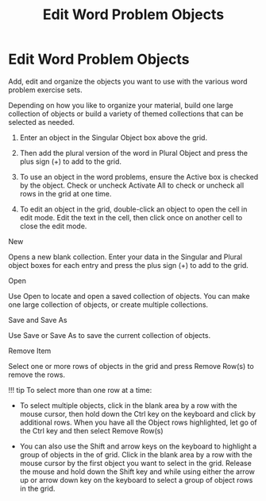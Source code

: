 ﻿---
title: Edit Word Problem Objects
category: reference
---

# Edit Word Problem Objects

Add, edit and organize the objects you want to use with the various word problem exercise sets.

Depending on how you like to organize your material, build one large collection of objects or build a variety of themed collections that can be selected as needed.

1. Enter an object in the Singular Object box above the grid.

2. Then add the plural version of the word in Plural Object and press the plus sign (+) to add to the grid.

3. To use an object in the word problems, ensure the Active box is checked by the object. Check or uncheck Activate All to check or uncheck all rows in the grid at one time.

4. To edit an object in the grid, double-click an object to open the cell in edit mode. Edit the text in the cell, then click once on another cell to close the edit mode.

New

Opens a new blank collection. Enter your data in the Singular and Plural object boxes for each entry and press the plus sign (+) to add to the grid.

Open

Use Open to locate and open a saved collection of objects. You can make one large collection of objects, or create multiple collections.

Save and Save As

Use Save or Save As to save the current collection of objects.

Remove Item

Select one or more rows of objects in the grid and press Remove Row(s) to remove the rows.

!!! tip
    To select more than one row at a time:

- To select multiple objects, click in the blank area by a row with the mouse cursor, then hold down the Ctrl key on the keyboard and click by additional rows. When you have all the Object rows highlighted, let go of the Ctrl key and then select Remove Row(s)

- You can also use the Shift and arrow keys on the keyboard to highlight a group of objects in the of grid. Click in the blank area by a row with the mouse cursor by the first object you want to select in the grid. Release the mouse and hold down the Shift key and while using either the arrow up or arrow down key on the keyboard to select a group of object rows in the grid.
